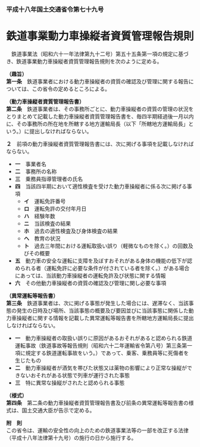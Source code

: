 ### 平成十八年国土交通省令第七十九号  
# 鉄道事業動力車操縦者資質管理報告規則  
　鉄道事業法（昭和六十一年法律第九十二号）第五十五条第一項の規定に基づき、鉄道事業動力車操縦者資質管理報告規則を次のように定める。  
  
**（趣旨）**  
**第一条**　鉄道事業者における動力車操縦者の資質の確認及び管理に関する報告については、この省令の定めるところによる。  
  
**（動力車操縦者資質管理報告書）**  
**第二条**　鉄道事業者は、その事務所ごとに、動力車操縦者の資質の管理の状況をとりまとめて記載した動力車操縦者資質管理報告書を、毎四半期経過後一月以内に、その事務所の所在地を所轄する地方運輸局長（以下「所轄地方運輸局長」という。）に提出しなければならない。  
  
**２**　前項の動力車操縦者資質管理報告書には、次に掲げる事項を記載しなければならない。  
* **一**　事業者名  
* **二**　事務所の名称  
* **三**　乗務員指導管理者の氏名  
* **四**　当該四半期において適性検査を受けた動力車操縦者に係る次に掲げる事項  
	* **イ**　運転免許番号  
	* **ロ**　運転免許の交付年月日  
	* **ハ**　経験年数  
	* **ニ**　当該検査の結果  
	* **ホ**　過去の適性検査及び身体検査の結果  
	* **ヘ**　教育の状況  
	* **ト**　過去三年間における運転取扱い誤り（軽微なものを除く。）の回数及びその概要  
* **五**　動力車の安全な運転に支障を及ぼすおそれがある身体の機能の低下が認められる者（運転免許に必要な条件が付されている者を除く。）がある場合にあっては、当該動力車操縦者の運転免許及び状態に関する情報  
* **六**　その他動力車操縦者の資質の確認及び管理に関し必要な事項  
  
**（異常運転等報告書）**  
**第三条**　鉄道事業者は、次に掲げる事態が発生した場合には、遅滞なく、当該事態の発生の日時及び場所、当該事態の概要及び要因並びに当該事態に関係した動力車操縦者に関する情報を記載した異常運転等報告書を所轄地方運輸局長に提出しなければならない。  
* **一**　動力車操縦者の取扱い誤りに原因があるおそれがあると認められる鉄道運転事故（鉄道事故等報告規則（昭和六十二年運輸省令第八号）第三条第一項に規定する鉄道運転事故をいう。）であって、乗客、乗務員等に死傷者を生じたもの  
* **二**　動力車操縦者が酒気を帯びた状態又は薬物の影響により正常な操縦ができないおそれがある状態で列車が運行された事態  
* **三**　特に異常な操縦がされたと認められる事態  
  
**（様式）**  
**第四条**　第二条の動力車操縦者資質管理報告書及び前条の異常運転等報告書の様式は、国土交通大臣が告示で定める。  
  
**附　則**  
この省令は、運輸の安全性の向上のための鉄道事業法等の一部を改正する法律（平成十八年法律第十九号）の施行の日から施行する。  
  
